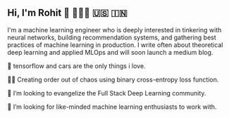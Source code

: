 ## Hi, I'm Rohit 👾 👨🏽‍💻 🇺🇸 🇮🇳


I'm a machine learning engineer who is deeply interested in tinkering with neural networks, building recommendation systems, and gathering best practices of machine learning in production. I write often about theoretical deep learning and applied MLOps and will soon launch a medium blog. 

🔭 tensorflow and cars are the only things i love.

🥷🏻 Creating order out of chaos using binary cross-entropy loss function.

🚀 I’m looking to evangelize the Full Stack Deep Learning community.

🤔 I’m looking for like-minded machine learning enthusiasts to work with.

